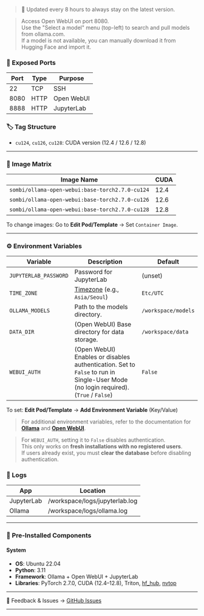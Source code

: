 > 🔄 Updated every 8 hours to always stay on the latest version.

> Access Open WebUI on port 8080. \
> Use the "Select a model" menu (top-left) to search and pull models from ollama.com. \
> If a model is not available, you can manually download it from Hugging Face and import it.

### 🔌 Exposed Ports

| Port | Type | Purpose    |
| ---- | ---- | ---------- |
| 22   | TCP  | SSH        |
| 8080 | HTTP | Open WebUI |
| 8888 | HTTP | JupyterLab |

### 🏷️ Tag Structure

* `cu124`, `cu126`, `cu128`: CUDA version (12.4 / 12.6 / 12.8)

---

### 🧱 Image Matrix

| Image Name                                      | CUDA |
| ----------------------------------------------- | ---- |
| `sombi/ollama-open-webui:base-torch2.7.0-cu124` | 12.4 |
| `sombi/ollama-open-webui:base-torch2.7.0-cu126` | 12.6 |
| `sombi/ollama-open-webui:base-torch2.7.0-cu128` | 12.8 |

To change images: Go to **Edit Pod/Template** → Set `Container Image`.

---

### ⚙️ Environment Variables

| Variable                 | Description                                                                                 | Default   |
| ------------------------ | ------------------------------------------------------------------------------------------- | --------- |
| `JUPYTERLAB_PASSWORD`    | Password for JupyterLab                                                         | (unset)   |
| `TIME_ZONE`              | [Timezone](https://en.wikipedia.org/wiki/List_of_tz_database_time_zones) (e.g., `Asia/Seoul`)                                                               | `Etc/UTC` |
| `OLLAMA_MODELS`          | Path to the models directory.                                               | `/workspace/models` |
| `DATA_DIR`               | (Open WebUI) Base directory for data storage.                              | `/workspace/data` |
| `WEBUI_AUTH`             | (Open WebUI) Enables or disables authentication. Set to `False` to run in Single-User Mode (no login required). (`True` / `False`) | `False` |

To set: **Edit Pod/Template** → **Add Environment Variable** (Key/Value)

> For additional environment variables, refer to the documentation for [**Ollama**](https://github.com/ollama/ollama/issues/2941#issuecomment-2322778733) and [**Open WebUI**](https://docs.openwebui.com/getting-started/env-configuration).

> For `WEBUI_AUTH`, setting it to `False` disables authentication. \
> This only works on **fresh installations with no registered users**. \
> If users already exist, you must **clear the database** before disabling authentication.

### 📁 Logs

| App        | Location                       |
|------------|--------------------------------|
| JupyterLab | /workspace/logs/jupyterlab.log |
| Ollama     | /workspace/logs/ollama.log     |

---

### 🧩 Pre-Installed Components

#### **System**

* **OS**: Ubuntu 22.04
* **Python**: 3.11
* **Framework**: Ollama + Open WebUI + JupyterLab
* **Libraries**: PyTorch 2.7.0, CUDA (12.4–12.8), Triton, [hf\_hub](https://huggingface.co/docs/huggingface_hub), [nvtop](https://github.com/Syllo/nvtop)

---

💬 Feedback & Issues → [GitHub Issues](https://github.com/somb1/Ollama-Open-WebUI-RP/issues)

---
